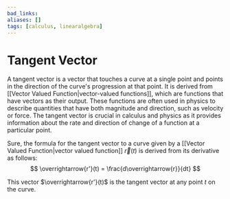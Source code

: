 ```yaml
---
bad_links: 
aliases: []
tags: [calculus, linearalgebra]
---
```

# Tangent Vector

A tangent vector is a vector that touches a curve at a single point and points in the direction of the curve's progression at that point. It is derived from [[Vector Valued Function|vector-valued functions]], which are functions that have vectors as their output. These functions are often used in physics to describe quantities that have both magnitude and direction, such as velocity or force. The tangent vector is crucial in calculus and physics as it provides information about the rate and direction of change of a function at a particular point.

Sure, the formula for the tangent vector to a curve given by a [[Vector Valued Function|vector valued function]] $\overrightarrow{r}(t)$ is derived from its derivative as follows:
$$
\overrightarrow{r'}(t) = \frac{d\overrightarrow{r}}{dt}
$$

This vector $\overrightarrow{r'}(t)$ is the tangent vector at any point $t$ on the curve.